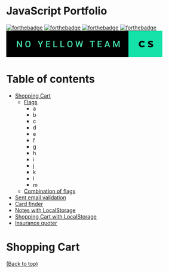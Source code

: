 # JavaScript Portfolio


[![forthebadge](https://forthebadge.com/images/badges/made-with-javascript.svg)](http://forthebadge.com)
[![forthebadge](https://forthebadge.com/images/badges/uses-css.svg)](https://forthebadge.com)
[![forthebadge](https://forthebadge.com/images/badges/uses-html.svg)](https://forthebadge.com)
[![forthebadge](https://forthebadge.com/images/badges/uses-js.svg)](https://forthebadge.com)
 ![image](assets/img/no-yellow-team-cs.svg)

# Table of contents

- [Shopping Cart](#shopping-cart)
  - [Flags](#flags)
    - a
    - b
    - c
    - d
    - e
    - f
    - g
    - h
    - i
    - j
    - k
    - l
    - m
  - [Combination of flags](#combination-of-flags)
- [Sent email validation](#sent-email-validation)
- [Card finder](#card-finder)
- [Notes with LocalStorage](#notes-with-local-storage)
- [Shopping Cart with LocalStorage](#updating)
- [Insurance quoter](#insurance-quoter)

# Shopping Cart

[(Back to top)](#table-of-contents)